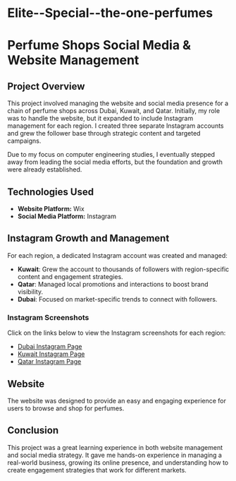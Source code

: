 # Elite--Special--the-one-perfumes
 
# Perfume Shops Social Media & Website Management

## Project Overview
This project involved managing the website and social media presence for a chain of perfume shops across Dubai, Kuwait, and Qatar. Initially, my role was to handle the website, but it expanded to include Instagram management for each region. I created three separate Instagram accounts and grew the follower base through strategic content and targeted campaigns.

Due to my focus on computer engineering studies, I eventually stepped away from leading the social media efforts, but the foundation and growth were already established.

## Technologies Used
- **Website Platform:** Wix
- **Social Media Platform:** Instagram

## Instagram Growth and Management
For each region, a dedicated Instagram account was created and managed:
- **Kuwait**: Grew the account to thousands of followers with region-specific content and engagement      strategies.
- **Qatar**: Managed local promotions and interactions to boost brand visibility.
- **Dubai**: Focused on market-specific trends to connect with followers.


### Instagram Screenshots
Click on the links below to view the Instagram screenshots for each region:

- [Dubai Instagram Page](./Screenshots/dubai_instagram.jpeg)
- [Kuwait Instagram Page](./Screenshots/kuwait_instagram.jpeg)
- [Qatar Instagram Page](./Screenshots/qatar_instagram.jpeg)

## Website
The website was designed to provide an easy and engaging experience for users to browse and shop for perfumes.


## Conclusion
This project was a great learning experience in both website management and social media strategy. It gave me hands-on experience in managing a real-world business, growing its online presence, and understanding how to create engagement strategies that work for different markets.
